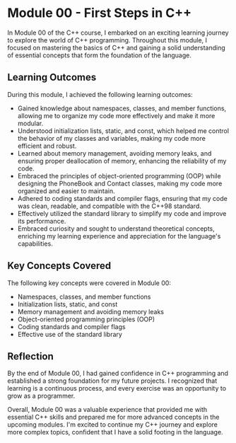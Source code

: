 # Module 00 - First Steps in C++

In Module 00 of the C++ course, I embarked on an exciting learning journey to explore the world of C++ programming. Throughout this module, I focused on mastering the basics of C++ and gaining a solid understanding of essential concepts that form the foundation of the language.

## Learning Outcomes
During this module, I achieved the following learning outcomes:

- Gained knowledge about namespaces, classes, and member functions, allowing me to organize my code more effectively and make it more modular.
- Understood initialization lists, static, and const, which helped me control the behavior of my classes and variables, making my code more efficient and robust.
- Learned about memory management, avoiding memory leaks, and ensuring proper deallocation of memory, enhancing the reliability of my code.
- Embraced the principles of object-oriented programming (OOP) while designing the PhoneBook and Contact classes, making my code more organized and easier to maintain.
- Adhered to coding standards and compiler flags, ensuring that my code was clean, readable, and compatible with the C++98 standard.
- Effectively utilized the standard library to simplify my code and improve its performance.
- Embraced curiosity and sought to understand theoretical concepts, enriching my learning experience and appreciation for the language's capabilities.
  
## Key Concepts Covered

The following key concepts were covered in Module 00:

- Namespaces, classes, and member functions
- Initialization lists, static, and const
- Memory management and avoiding memory leaks
- Object-oriented programming principles (OOP)
- Coding standards and compiler flags
- Effective use of the standard library

## Reflection
By the end of Module 00, I had gained confidence in C++ programming and established a strong foundation for my future projects. I recognized that learning is a continuous process, and every exercise was an opportunity to grow as a programmer.

Overall, Module 00 was a valuable experience that provided me with essential C++ skills and prepared me for more advanced concepts in the upcoming modules. I'm excited to continue my C++ journey and explore more complex topics, confident that I have a solid footing in the language.
